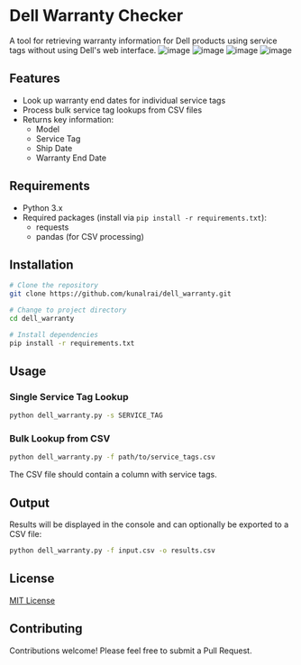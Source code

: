 # Dell Warranty Checker

A tool for retrieving warranty information for Dell products using service tags without using Dell's web interface.
![image](https://github.com/user-attachments/assets/79761f2b-5f81-4564-8165-8441979ac3fa)
![image](https://github.com/user-attachments/assets/65301104-90f6-431d-afc3-424e2ee89a52)
![image](https://github.com/user-attachments/assets/e424d180-b469-46a2-8acb-738c23d31156)
![image](https://github.com/user-attachments/assets/6dee58c4-1cc1-4469-ae44-bc7afd064c5a)


## Features

- Look up warranty end dates for individual service tags
- Process bulk service tag lookups from CSV files
- Returns key information:
  - Model
  - Service Tag
  - Ship Date
  - Warranty End Date

## Requirements

- Python 3.x
- Required packages (install via `pip install -r requirements.txt`):
  - requests
  - pandas (for CSV processing)

## Installation

```bash
# Clone the repository
git clone https://github.com/kunalrai/dell_warranty.git

# Change to project directory
cd dell_warranty

# Install dependencies
pip install -r requirements.txt
```

## Usage

### Single Service Tag Lookup

```bash
python dell_warranty.py -s SERVICE_TAG
```

### Bulk Lookup from CSV

```bash
python dell_warranty.py -f path/to/service_tags.csv
```

The CSV file should contain a column with service tags.

## Output

Results will be displayed in the console and can optionally be exported to a CSV file:

```bash
python dell_warranty.py -f input.csv -o results.csv
```

## License

[MIT License](LICENSE)

## Contributing

Contributions welcome! Please feel free to submit a Pull Request.
